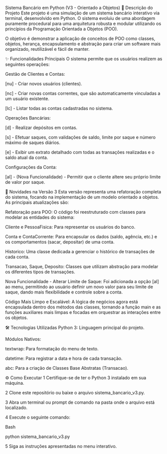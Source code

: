 Sistema Bancário em Python (V3 - Orientado a Objetos)
📜 Descrição do Projeto
Este projeto é uma simulação de um sistema bancário interativo via terminal, desenvolvido em Python. O sistema evoluiu de uma abordagem puramente procedural para uma arquitetura robusta e modular utilizando os princípios da Programação Orientada a Objetos (POO).

O objetivo é demonstrar a aplicação de conceitos de POO como classes, objetos, herança, encapsulamento e abstração para criar um software mais organizado, reutilizável e fácil de manter.

✨ Funcionalidades Principais
O sistema permite que os usuários realizem as seguintes operações:

Gestão de Clientes e Contas:

[nu] - Criar novos usuários (clientes).

[nc] - Criar novas contas correntes, que são automaticamente vinculadas a um usuário existente.

[lc] - Listar todas as contas cadastradas no sistema.

Operações Bancárias:

[d] - Realizar depósitos em contas.

[s] - Efetuar saques, com validações de saldo, limite por saque e número máximo de saques diários.

[e] - Exibir um extrato detalhado com todas as transações realizadas e o saldo atual da conta.

Configurações da Conta:

[al] - (Nova Funcionalidade) - Permitir que o cliente altere seu próprio limite de valor por saque.

🚀 Novidades na Versão 3
Esta versão representa uma refatoração completa do sistema, focando na implementação de um modelo orientado a objetos. As principais atualizações são:

Refatoração para POO: O código foi reestruturado com classes para modelar as entidades do sistema:

Cliente e PessoaFisica: Para representar os usuários do banco.

Conta e ContaCorrente: Para encapsular os dados (saldo, agência, etc.) e os comportamentos (sacar, depositar) de uma conta.

Historico: Uma classe dedicada a gerenciar o histórico de transações de cada conta.

Transacao, Saque, Deposito: Classes que utilizam abstração para modelar os diferentes tipos de transações.

Nova Funcionalidade - Alterar Limite de Saque: Foi adicionada a opção [al] ao menu, permitindo ao usuário definir um novo valor para seu limite de saque, dando mais flexibilidade e controle sobre a conta.

Código Mais Limpo e Escalável: A lógica de negócios agora está encapsulada dentro dos métodos das classes, tornando a função main e as funções auxiliares mais limpas e focadas em orquestrar as interações entre os objetos.

🛠️ Tecnologias Utilizadas
Python 3: Linguagem principal do projeto.

Módulos Nativos:

textwrap: Para formatação do menu de texto.

datetime: Para registrar a data e hora de cada transação.

abc: Para a criação de Classes Base Abstratas (Transacao).

⚙️ Como Executar
1 Certifique-se de ter o Python 3 instalado em sua máquina.

2 Clone este repositório ou baixe o arquivo sistema_bancario_v3.py.

3 Abra um terminal ou prompt de comando na pasta onde o arquivo está localizado.

4 Execute o seguinte comando:

Bash

python sistema_bancario_v3.py

5 Siga as instruções apresentadas no menu interativo.